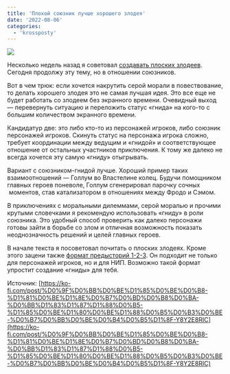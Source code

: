 ```yaml
---
title: 'Плохой союзник лучше хорошего злодея'
date: '2022-08-06'
categories:
  - 'krossposty'
---
```


![](https://cyborgsandmages.com/wp-content/uploads/2022/08/080622_1216_1.jpg)

Несколько недель назад я советовал [создавать плоских злодеев](https://ko-fi.com/post/%D0%9F%D0%BE%D1%81%D1%80%D0%B5%D0%B4%D1%81%D1%82%D0%B2%D0%B5%D0%BD%D0%BD%D1%8B%D0%B8-%D1%81%D0%BE%D0%B2%D0%B5%D1%82-%D1%81%D0%BE%D0%B7%D0%B4%D0%B0%D0%B2%D0%B0%D0%B8-%D0%BF%D0%BB%D0%BE%D1%81%D0%BA%D0%B8%D1%85-%D0%B7%D0%BB%D0%BE%D0%B4%D0%B5%D0%B5%D0%B2-Z8Z3DSTS3). Сегодня продолжу эту тему, но в отношении союзников.

Вот в чем трюк: если хочется накрутить серой морали в повествование, то делать хорошего злодея это не самая лучшая идея. Это все еще не будет работать со злодеем без экранного времени. Очевидный выход — перевернуть ситуацию и переложить статус «гнида» на кого-то с большим количеством экранного времени.

Кандидатур две: это либо кто-то из персонажей игроков, либо союзник персонажей игроков. Скинуть статус на персонажа игрока сложно, требует координации между ведущим и «гнидой» и соответствующее отношение от остальных участников приключения. К тому же далеко не всегда хочется эту самую «гниду» отыгрывать.

Вариант с союзником-гнидой лучше. Хороший пример таких взаимоотношений — Голлум во Властелине колец. Будучи помощником главных героев поневоле, Голлум сгенерировал парочку сочных  моментов, став катализатором в отношениях между Фродо и Сэмом.

В приключениях с моральными дилеммами, серой моралью и прочими крутыми словечками я рекомендую использовать «гниду» в роли союзника. Это удобный способ проверить как далеко персонажи готовы зайти в борьбе со злом и отличная возможность показать неоднозначность решений и целей главных героев.

В начале текста я посоветовал почитать о плоских злодеях. Кроме этого зацени также [формат предысторий 1-2-3](https://ko-fi.com/post/%D0%91%D1%8B%D1%81%D1%82%D1%80%D0%B0%D1%8F-%D0%BF%D1%80%D0%B5%D0%B4%D1%8B%D1%81%D1%82%D0%BE%D1%80%D0%B8%D1%8F-%D1%84%D0%BE%D1%80%D0%BC%D0%B0%D1%82-1-2-3-A0A1DGFPC). Он подходит не только для персонажей игроков, но и для НИП. Возможно такой формат упростит создание «гниды» для тебя.

Источник: [https://ko-fi.com/post/%D0%9F%D0%BB%D0%BE%D1%85%D0%BE%D0%B8-%D1%81%D0%BE%D1%8E%D0%B7%D0%BD%D0%B8%D0%BA-%D0%BB%D1%83%D1%87%D1%88%D0%B5-%D1%85%D0%BE%D1%80%D0%BE%D1%88%D0%B5%D0%B3%D0%BE-%D0%B7%D0%BB%D0%BE%D0%B4%D0%B5%D1%8F-Y8Y2E8RIC](https://ko-fi.com/post/%D0%9F%D0%BB%D0%BE%D1%85%D0%BE%D0%B8-%D1%81%D0%BE%D1%8E%D0%B7%D0%BD%D0%B8%D0%BA-%D0%BB%D1%83%D1%87%D1%88%D0%B5-%D1%85%D0%BE%D1%80%D0%BE%D1%88%D0%B5%D0%B3%D0%BE-%D0%B7%D0%BB%D0%BE%D0%B4%D0%B5%D1%8F-Y8Y2E8RIC)
